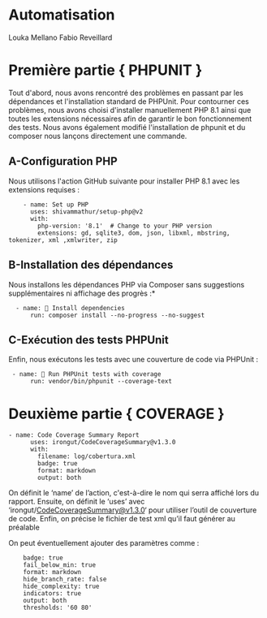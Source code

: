 ﻿# Automatisation

Louka Mellano 
Fabio Reveillard



# Première partie { PHPUNIT }

Tout d'abord, nous avons rencontré des problèmes en passant par les dépendances et l'installation standard de PHPUnit. Pour contourner ces problèmes, nous avons choisi d'installer manuellement PHP 8.1 ainsi que toutes les extensions nécessaires afin de garantir le bon fonctionnement des tests. Nous avons également modifié l'installation de phpunit et du composer nous lançons directement une commande. 

## A-Configuration PHP
Nous utilisons l'action GitHub suivante pour installer PHP 8.1 avec les extensions requises :
```
    - name: Set up PHP
      uses: shivammathur/setup-php@v2
      with:
        php-version: '8.1'  # Change to your PHP version
        extensions: gd, sqlite3, dom, json, libxml, mbstring, tokenizer, xml ,xmlwriter, zip
```

## B-Installation des dépendances
Nous installons les dépendances PHP via Composer sans suggestions supplémentaires ni affichage des progrès :*
```
  - name: 📝 Install dependencies
      run: composer install --no-progress --no-suggest
```

## C-Exécution des tests PHPUnit
Enfin, nous exécutons les tests avec une couverture de code via PHPUnit :
```
 - name: 🔨 Run PHPUnit tests with coverage
      run: vendor/bin/phpunit --coverage-text
```

# Deuxième partie { COVERAGE } 

```
- name: Code Coverage Summary Report
      uses: irongut/CodeCoverageSummary@v1.3.0
      with:
        filename: log/cobertura.xml
        badge: true
        format: markdown
        output: both
```
On définit le ‘name’ de l’action, c'est-à-dire le nom qui serra affiché lors du rapport. Ensuite, on définit le ‘uses’ avec ‘irongut/CodeCoverageSummary@v1.3.0‘ pour utiliser l’outil de couverture de code. Enfin, on précise le fichier de test xml qu’il faut générer au préalable

On peut éventuellement ajouter des paramètres comme : 
```
    badge: true
    fail_below_min: true
    format: markdown
    hide_branch_rate: false
    hide_complexity: true
    indicators: true
    output: both
    thresholds: '60 80'
```


